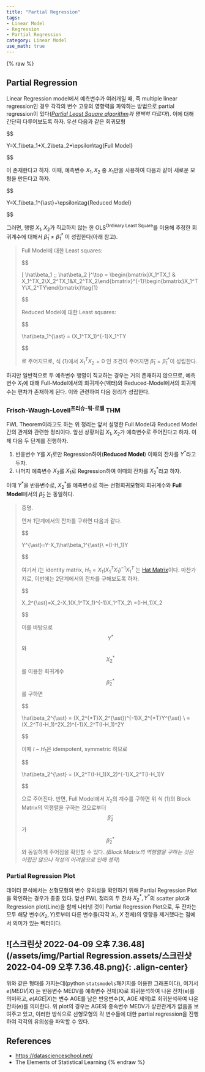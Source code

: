 ```yaml
---
title: "Partial Regression"
tags:
- Linear Model
- Regression
- Partial Regression
category: Linear Model
use_math: true
---
```

{% raw %}
## Partial Regression

Linear Regression model에서 예측변수가 여러개일 때, 즉 multiple linear regression인 경우 각각의 변수 고유의 영향력을 파악하는 방법으로 partial regression이 있다(*[Partial Least Square algorithm](https://ddangchani.github.io/Linear_Model/Linear-Regression-2)과 명백히 다르다!*). 이에 대해 간단히 다루어보도록 하자. 우선 다음과 같은 회귀모형

$$

Y=X_1\beta_1+X_2\beta_2+\epsilon\tag{Full Model}

$$

이 존재한다고 하자. 이때, 예측변수 $X_1,X_2$ 중 $X_1$만을 사용하여 다음과 같이 새로운 모형을 만든다고 하자.

$$

Y=X_1\beta_1^{\ast}+\epsilon\tag{Reduced Model}

$$

그러면, 행렬 $X_1,X_2$가 직교하지 않는 한 OLS<sup>Ordinary Least Square</sup>를 이용해 추정한 회귀계수에 대해서 $\hat\beta_1\neq\hat\beta_1^{\ast}$ 이 성립한다(아래 참고).

> Full Model에 대한 Least squares:
> 
> $$
> 
> [ \hat\beta_1 \;\; \hat\beta_2 ]^\top = \begin{bmatrix}X_1^TX_1 & X_1^TX_2\\X_2^TX_1&X_2^TX_2\end{bmatrix}^{-1}\begin{bmatrix}X_1^TY\\X_2^TY\end{bmatrix}\tag{1}
> 
> $$
> 
> Reduced Model에 대한 Least squares:
> 
> $$
> 
> \hat\beta_1^{\ast} = (X_1^TX_1)^{-1}X_1^TY
> 
> $$
> 
> 로 주어지므로, 식 (1)에서 $X_1^TX_2=0$ 인 조건이 주어지면 $\hat\beta_1=\hat\beta_1^{\ast}$이 성립한다.

하지만 일반적으로 두 예측변수 행렬이 직교하는 경우는 거의 존재하지 않으므로, 예측변수 $X_1$에 대해 Full-Model에서의 회귀계수(벡터)와 Reduced-Model에서의 회귀계수는 편차가 존재하게 된다. 이와 관련하여 다음 정리가 성립한다.

### Frisch-Waugh-Lovell<sup>프리슈-워-로벨</sup> THM

FWL Theorem이라고도 하는 위 정리는 앞서 설명한 Full Model과 Reduced Model 간의 관계와 관련한 정리이다. 앞선 상황처럼 $X_1,X_2$가 예측변수로 주어진다고 하자. 이제 다음 두 단계를 진행하자.

1. 반응변수 $Y$를 $X_1$로만 Regression하여(**Reduced Model**) 이때의 잔차를 $Y^{\ast}$라고 두자.
2. 나머지 예측변수 $X_2$를 $X_1$로 Regression하여 이때의 잔차를 $X_2^{\ast}$라고 하자.

이때 $Y^\ast$을 반응변수로, $X_2^\ast$를 예측변수로 하는 선형회귀모형의 회귀계수와 **Full Model**에서의 $\hat\beta_2$ 는 동일하다.

> 증명. 
>
> 먼저 1단계에서의 잔차를 구하면 다음과 같다.
> 
> $$
> 
> Y^{\ast}=Y-X_1\hat\beta_1^{\ast}\\
> =(I-H_1)Y
> 
> $$
> 
> 여기서 $I$는 identity matrix, $H_1=X_1(X_1^TX_1)^{-1}X_1^T$ 는 [Hat Matrix](https://ddangchani.github.io/Linear-Regression-1)이다. 마찬가지로, 이번에는 2단계에서의 잔차를 구해보도록 하자.
> 
> $$
> 
> X_2^{\ast}=X_2-X_1(X_1^TX_1)^{-1}X_1^TX_2\\
> =(I-H_1)X_2
> 
> $$
> 
> 이를 바탕으로 $$Y^{\ast}$$와 $$X_2^{\ast}$$를 이용한 회귀계수 $$\hat\beta_2^{\ast}$$를 구하면
> 
> $$
> 
> \hat\beta_2^{\ast} = (X_2^{*T}X_2^{\ast})^{-1}X_2^{*T}Y^{\ast} \\
> = (X_2^T(I-H_1)^2X_2)^{-1}X_2^T(I-H_1)^2Y
> 
> $$
> 
> 이때 $I-H_1$은 idempotent, symmetric 하므로
> 
> $$
> 
> \hat\beta_2^{\ast} = (X_2^T(I-H_1)X_2)^{-1}X_2^T(I-H_1)Y
> 
> $$
> 
> 으로 주어진다. 반면, Full Model에서 $X_2$의 계수를 구하면 위 식 (1)의 Block Matrix의 역행렬을 구하는 것으로부터 $$\hat\beta_2$$가 $$\hat\beta_2^{\ast}$$ 와 동일하게 주어짐을 확인할 수 있다. *(Block Matrix의 역행렬을 구하는 것은 어렵진 않으나 작성의 어려움으로 인해 생략*)

### Partial Regression Plot

데이터 분석에서는 선형모형의 변수 유의성을 확인하기 위해 Partial Regression Plot을 확인하는 경우가 종종 있다. 앞선 FWL 정리의 두 잔차 $X_2^{\ast}, Y^{\ast}$의 scatter plot과 Regression plot(Line)을 함께 나타낸 것이 Partial Regression Plot으로, 두 잔차는 모두 해당 변수($X_2, Y$)로부터 다른 변수들(각각 $X_1$, $X$ 전체)의 영향을 제거했다는 점에서 의미가 있는 벡터이다.

## ![스크린샷 2022-04-09 오후 7.36.48](/assets/img/Partial Regression.assets/스크린샷 2022-04-09 오후 7.36.48.png){: .align-center}

위와 같은 형태를 가지는데(python `statsmodels`패키지를 이용한 그래프이다), 여기서 $e(MEDV\vert X)$ 는 반응변수 MEDV를 예측변수 전체(X)로 회귀분석하여 나온 잔차(e)를 의미하고, $e(AGE\vert X)$는 변수 AGE를 남은 반응변수(X, AGE 제외)로 회귀분석하여 나온 잔차(e)를 의미한다. 위 plot의 경우는 AGE와 종속변수 MEDV가 상관관계가 없음을 보여주고 있고, 이러한 방식으로 선형모형의 각 변수들에 대한 partial regression을 진행하여 각각의 유의성을 파악할 수 있다.

## References

- https://datascienceschool.net/
- The Elements of Statistical Learning
{% endraw %}